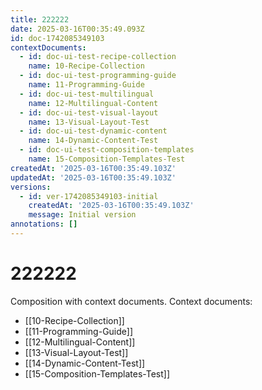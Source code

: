 ```yaml
---
title: 222222
date: 2025-03-16T00:35:49.093Z
id: doc-1742085349103
contextDocuments:
  - id: doc-ui-test-recipe-collection
    name: 10-Recipe-Collection
  - id: doc-ui-test-programming-guide
    name: 11-Programming-Guide
  - id: doc-ui-test-multilingual
    name: 12-Multilingual-Content
  - id: doc-ui-test-visual-layout
    name: 13-Visual-Layout-Test
  - id: doc-ui-test-dynamic-content
    name: 14-Dynamic-Content-Test
  - id: doc-ui-test-composition-templates
    name: 15-Composition-Templates-Test
createdAt: '2025-03-16T00:35:49.103Z'
updatedAt: '2025-03-16T00:35:49.103Z'
versions:
  - id: ver-1742085349103-initial
    createdAt: '2025-03-16T00:35:49.103Z'
    message: Initial version
annotations: []
---
```


# 222222

Composition with context documents.
Context documents:
- [[10-Recipe-Collection]]
- [[11-Programming-Guide]]
- [[12-Multilingual-Content]]
- [[13-Visual-Layout-Test]]
- [[14-Dynamic-Content-Test]]
- [[15-Composition-Templates-Test]]

